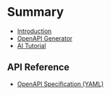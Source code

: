 # Summary

- [Introduction](intro.md)
- [OpenAPI Generator](openapi-generation.md)
- [AI Tutorial](ai-tutorial.md)

## API Reference

- [OpenAPI Specification (YAML)](api/openapi.yml)